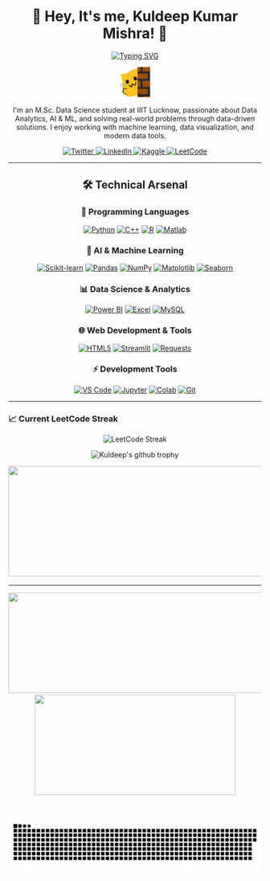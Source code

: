 <div align="center">
  
# 🌟 Hey, It's me, Kuldeep Kumar Mishra! 🌟

[![Typing SVG](https://readme-typing-svg.demolab.com?font=Fira+Code&size=24&duration=3000&pause=1000&color=00FF00&center=true&vCenter=true&random=false&width=600&lines=M.Sc.+Data+Science+Student;Data+Analyst+Intern;AI+%26+ML+Enthusiast;Problem+Solver;Creative+Coder)](https://git.io/typing-svg)

<img src="https://github.com/kuldeepmishra92/kuldeepmishra92/blob/main/meow_wave_peak.png" height="60"/>

</div>

<div align="center">
  
I'm an M.Sc. Data Science student at IIIT Lucknow, passionate about Data Analytics, AI & ML, and solving real-world problems through data-driven solutions. I enjoy working with machine learning, data visualization, and modern data tools.  

<p align="center">
  <a href="https://x.com/">
    <img src="https://img.shields.io/twitter/follow/?style=for-the-badge&logo=twitter&color=1DA1F2&logoColor=white" alt="Twitter"/>
  </a>
  <a href="https://www.linkedin.com/in/kuldeep-mishra-6a8866324/">
    <img src="https://img.shields.io/badge/LinkedIn-Connect-blue?style=for-the-badge&logo=linkedin" alt="LinkedIn"/>
  </a>
  <a href="https://www.kaggle.com/">
    <img src="https://img.shields.io/badge/Kaggle-Explorer-20BEFF?style=for-the-badge&logo=kaggle" alt="Kaggle"/>
  </a>
  <a href="https://leetcode.com/">
    <img src="https://img.shields.io/badge/LeetCode-Profile-FFA116?style=for-the-badge&logo=leetcode" alt="LeetCode"/>
  </a>
</p>

</div>

---

<div align="center">

## 🛠 Technical Arsenal

### 🌟 Programming Languages
<p align="center">
  <a href="#"><img src="https://img.shields.io/badge/Python-3776AB?style=for-the-badge&logo=python&logoColor=white" alt="Python"/></a>
  <a href="#"><img src="https://img.shields.io/badge/C++-00599C?style=for-the-badge&logo=cplusplus&logoColor=white" alt="C++"/></a>
  <a href="#"><img src="https://img.shields.io/badge/R-276DC3?style=for-the-badge&logo=r&logoColor=white" alt="R"/></a>
  <a href="#"><img src="https://img.shields.io/badge/Matlab-0076A8?style=for-the-badge&logo=mathworks&logoColor=white" alt="Matlab"/></a>
</p>

### 🧠 AI & Machine Learning
<p align="center">
  <a href="#"><img src="https://img.shields.io/badge/scikit--learn-F7931E?style=for-the-badge&logo=scikit-learn&logoColor=white" alt="Scikit-learn"/></a>
  <a href="#"><img src="https://img.shields.io/badge/Pandas-150458?style=for-the-badge&logo=pandas&logoColor=white" alt="Pandas"/></a>
  <a href="#"><img src="https://img.shields.io/badge/NumPy-013243?style=for-the-badge&logo=numpy&logoColor=white" alt="NumPy"/></a>
  <a href="#"><img src="https://img.shields.io/badge/Matplotlib-11557c?style=for-the-badge&logo=python&logoColor=white" alt="Matplotlib"/></a>
  <a href="#"><img src="https://img.shields.io/badge/Seaborn-3776AB?style=for-the-badge&logo=python&logoColor=white" alt="Seaborn"/></a>
</p>

### 📊 Data Science & Analytics
<p align="center">
  <a href="#"><img src="https://img.shields.io/badge/PowerBI-F2C811?style=for-the-badge&logo=powerbi&logoColor=black" alt="Power BI"/></a>
  <a href="#"><img src="https://img.shields.io/badge/Advanced%20Excel-217346?style=for-the-badge&logo=microsoft-excel&logoColor=white" alt="Excel"/></a>
  <a href="#"><img src="https://img.shields.io/badge/MySQL-4479A1?style=for-the-badge&logo=mysql&logoColor=white" alt="MySQL"/></a>
</p>

### 🌐 Web Development & Tools
<p align="center">
  <a href="#"><img src="https://img.shields.io/badge/HTML5-E34F26?style=for-the-badge&logo=html5&logoColor=white" alt="HTML5"/></a>
  <a href="#"><img src="https://img.shields.io/badge/Streamlit-FF4B4B?style=for-the-badge&logo=streamlit&logoColor=white" alt="Streamlit"/></a>
  <a href="#"><img src="https://img.shields.io/badge/Requests-2CA5E0?style=for-the-badge&logo=python&logoColor=white" alt="Requests"/></a>
</p>

### ⚡ Development Tools
<p align="center">
  <a href="#"><img src="https://img.shields.io/badge/VS_Code-007ACC?style=for-the-badge&logo=visual-studio-code&logoColor=white" alt="VS Code"/></a>
  <a href="#"><img src="https://img.shields.io/badge/Jupyter-F37626?style=for-the-badge&logo=jupyter&logoColor=white" alt="Jupyter"/></a>
  <a href="#"><img src="https://img.shields.io/badge/Colab-F9AB00?style=for-the-badge&logo=google-colab&logoColor=white" alt="Colab"/></a>
  <a href="#"><img src="https://img.shields.io/badge/Git-F05032?style=for-the-badge&logo=git&logoColor=white" alt="Git"/></a>
</p>

</div>

---

### 📈 Current LeetCode Streak
<div>
  <p align="center">
    <img src="https://leetcode-stats.vercel.app/api?username=kuldeepmishra92&theme=Dark" alt="LeetCode Streak" />
  </p>
</div>

<div align="center">
  <img src="https://github-profile-trophy.vercel.app/?username=kuldeepmishra92&theme=darkhub&row=1&no-bg=true" alt="Kuldeep's github trophy">
</div>

<p align="center">
  <img width="800" height="220" src="https://streak-stats.demolab.com?user=kuldeepmishra92&theme=highcontrast&hide_border=true&border_radius=5&card_width=800">
</p>

---

<p align="center">
  <img width="600" height="200" src="https://github-readme-stats.vercel.app/api?username=kuldeepmishra92&show_icons=true&theme=vision-friendly-dark">
  <img width="400" height="200" src="https://github-readme-stats.vercel.app/api/top-langs/?username=kuldeepmishra92&size_weight=0.0005&count_weight=0.3&layout=compact&theme=vision-friendly-dark">
</p>
 
<div id="header" align="center">
  <img src="https://komarev.com/ghpvc/?username=kuldeepmishra92&style=for-the-badge&color=orange" alt=""/>
</div>

<p align="center">
 <img width="1000" src="github-snake.svg" alt="snake"/>
</p>
